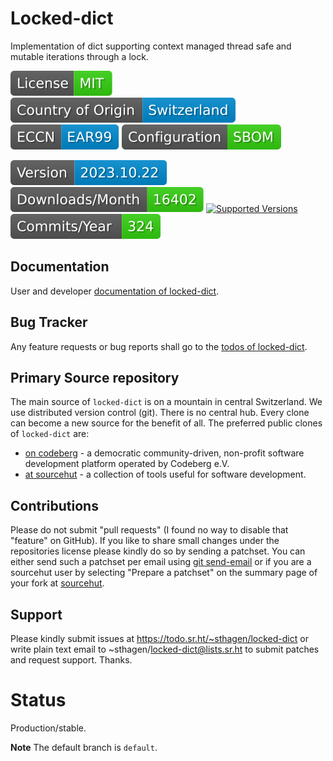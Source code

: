 # Locked-dict

Implementation of dict supporting context managed thread safe and mutable iterations through a lock.

[![License](docs/badges/license-spdx-mit.svg)](https://git.sr.ht/~sthagen/locked-dict/tree/default/item/LICENSE)
[![Country of Origin](docs/badges/country-of-origin-name-switzerland-neutral.svg)](https://git.sr.ht/~sthagen/locked-dict/tree/default/item/COUNTRY-OF-ORIGIN)
[![Export Classification Control Number (ECCN)](docs/badges/export-control-classification-number_eccn-ear99-neutral.svg)](https://git.sr.ht/~sthagen/locked-dict/tree/default/item/EXPORT-CONTROL-CLASSIFICATION-NUMBER)
[![Configuration](docs/badges/configuration-sbom.svg)](https://git.sr.ht/~sthagen/locked-dict/tree/default/item/docs/third-party/README.md)

[![Version](docs/badges/latest-release.svg)](https://pypi.python.org/pypi/locked-dict/)
[![Downloads](docs/badges/downloads-per-month.svg)](https://pepy.tech/project/locked-dict)
[![Supported Versions](https://img.shields.io/pypi/pyversions/locked-dict.svg?style=flat)](https://pypi.python.org/pypi/locked-dict/)
[![Maintenance Status](docs/badges/commits-per-year.svg)](https://git.sr.ht/~sthagen/locked-dict/log)

## Documentation

User and developer [documentation of locked-dict](https://codes.dilettant.life/docs/locked-dict).

## Bug Tracker

Any feature requests or bug reports shall go to the [todos of locked-dict](https://todo.sr.ht/~sthagen/locked-dict).

## Primary Source repository

The main source of `locked-dict` is on a mountain in central Switzerland.
We use distributed version control (git).
There is no central hub.
Every clone can become a new source for the benefit of all.
The preferred public clones of `locked-dict` are:

* [on codeberg](https://codeberg.org/sthagen/locked-dict) - a democratic community-driven, non-profit software development platform operated by Codeberg e.V.
* [at sourcehut](https://git.sr.ht/~sthagen/locked-dict) - a collection of tools useful for software development.

## Contributions

Please do not submit "pull requests" (I found no way to disable that "feature" on GitHub).
If you like to share small changes under the repositories license please kindly do so by sending a patchset.
You can either send such a patchset per email using [git send-email](https://git-send-email.io) or 
if you are a sourcehut user by selecting "Prepare a patchset" on the summary page of your fork at [sourcehut](https://git.sr.ht/).

## Support

Please kindly submit issues at https://todo.sr.ht/~sthagen/locked-dict or write plain text email to ~sthagen/locked-dict@lists.sr.ht to submit patches and request support. Thanks.

# Status

Production/stable.

**Note** The default branch is `default`.
